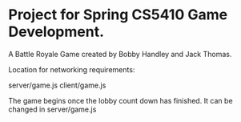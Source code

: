 # Project for Spring CS5410 Game Development. 

A Battle Royale Game created by Bobby Handley and Jack Thomas.

Location for networking requirements:

server/game.js
client/game.js

The game begins once the lobby count down has finished. It can be changed
in server/game.js
